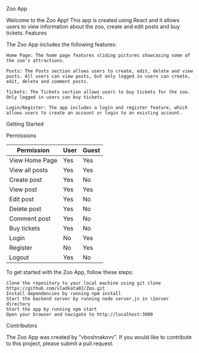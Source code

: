 Zoo App

Welcome to the Zoo App! This app is created using React and it allows users to view information about the zoo, create and edit posts and buy tickets.
Features

The Zoo App includes the following features:

    Home Page: The home page features sliding pictures showcasing some of the zoo's attractions.

    Posts: The Posts section allows users to create, edit, delete and view posts. All users can view posts, but only logged in users can create, edit, delete and comment posts.

    Tickets: The Tickets section allows users to buy tickets for the zoo. Only logged in users can buy tickets.

    Login/Register: The app includes a login and register feature, which allows users to create an account or login to an existing account.

Getting Started

Permissions

| Permission        | User | Guest |
| ----------------- | ---- | ----- |
| View Home Page    | Yes  | Yes   |
| View all posts    | Yes  | Yes   |
| Create post       | Yes  | No    |
| View post         | Yes  | Yes   |
| Edit post         | Yes  | No    |
| Delete post       | Yes  | No    |
| Comment post      | Yes  | No    |
| Buy tickets       | Yes  | No    |
| Login             | No   | Yes   |
| Register          | No   | Yes   |
| Logout            | Yes  | No    |

To get started with the Zoo App, follow these steps:

    Clone the repository to your local machine using git clone https://github.com/vladkata02/Zoo.git
    Install dependencies by running npm install
    Start the backend server by running node server.js in \Server directory
    Start the app by running npm start
    Open your browser and navigate to http://localhost:3000

Contributors

The Zoo App was created by "vboshnakovv". If you would like to contribute to this project, please submit a pull request.

